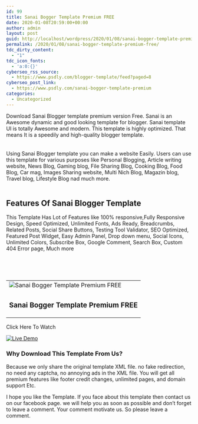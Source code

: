 ```yaml
---
id: 99
title: Sanai Bogger Template Premium FREE
date: 2020-01-08T20:59:00+00:00
author: admin
layout: post
guid: http://localhost/wordpress/2020/01/08/sanai-bogger-template-premium-free/
permalink: /2020/01/08/sanai-bogger-template-premium-free/
tdc_dirty_content:
  - "1"
tdc_icon_fonts:
  - 'a:0:{}'
cyberseo_rss_source:
  - https://www.psdly.com/blogger-template/feed?paged=8
cyberseo_post_link:
  - https://www.psdly.com/sanai-bogger-template-premium
categories:
  - Uncategorized
---
```

<span>Download Sanai Blogger template premium version Free. Sanai is an Awesome dynamic and good looking template for blogger. Sanai template UI is totally Awesome and modern. This template is highly optimized. That means It is a speedily and high-quality blogger template.&nbsp;</span>  
<span><br /></span>  
<span>Using Sanai Blogger template you can make a website Easily. Users can use this template for various purposes like Personal Blogging, Article writing website, News Blog, Gaming blog, File Sharing Blog, Cooking Blog, Food Blog, Car mag, Images Sharing website, Multi Nich Blog, Magazin blog, Travel blog, Lifestyle Blog nad much more.&nbsp;</span>  
<span><br /></span>

## <span>Features Of Sanai Blogger Template</span>

<span>This Template Has Lot of Features like 100% responsive,Fully Responsive Design, Speed Optimized,&nbsp;</span><span>Unlimited Fonts, Ads Ready, Breadcrumbs, Related Posts, Social Share Buttons,&nbsp;</span><span>Testing Tool Validator, SEO Optimized, Featured Post Widget, Easy Admin Panel, Drop down menu, Social Icons, Unlimited Colors, Subscribe Box, Google Comment, Search Box, Custom 404 Error page, Much more</span>

<span>&nbsp;</span>

<span>&nbsp;</span>

<table class="tr-caption-container" cellspacing="0" cellpadding="0" align="center">
  <tr>
    <td>
      <img title="Sanai Bogger Template Premium FREE" src="https://i2.wp.com/www.psdly.com/wp-content/uploads/2020/01/Sanai-Bogger-Template-Premium-FREE.jpg?ssl=1" alt="Sanai Bogger Template Premium FREE" border="0" data-original-height="473" data-original-width="800" data-recalc-dims="1" />
    </td>
  </tr>
  
  <tr readability="2">
    <td class="tr-caption">
      <h3>
        <span>Sanai Bogger Template Premium FREE</span>
      </h3>
    </td>
  </tr>
</table>

Click Here To Watch&nbsp;

<div class="separator">
  <a href="https://sanai-templatemark.blogspot.com/" target="_blank" rel="noopener noreferrer nofollow"><img src="https://i1.wp.com/www.psdly.com/wp-content/uploads/2020/01/Live-Demo.png?ssl=1" border data-original-height="45" data-original-width="176" alt="Live Demo" title="Sanai Bogger Template Premium FREE 2" data-recalc-dims="1" /></a>
</div>

### <span>Why Download This Template From Us?</span>

<span><span>Because we only share the original template XML file. no fake redirection, no need any captcha, no annoying ads in the XML file. You will get all premium features like footer credit changes, unlimited pages, and domain support Etc.</span></span>

<div readability="9">
  <p>
    <span>I hope you like the Template. If you face about this template then contact us on our facebook page. we will help you as soon as possible and don’t forget to leave a comment. Your comment motivate us. So please leave a comment.</span>
  </p>
</div>